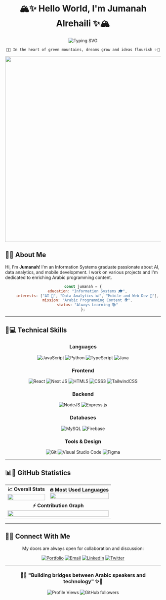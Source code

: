 <div align="center">

# 🏔️✨ Hello World, I'm Jumanah Alrehaili ✨🏔️

<img src="https://readme-typing-svg.herokuapp.com?font=Fira+Code&size=18&duration=3000&pause=1000&color=4ADE80&center=true&vCenter=true&width=500&lines=Information+Systems+Graduate+💫;AI+%26+Data+Analytics+Enthusiast+🤖;Arabic+Programming+Advocate+🌟;Building+Beautiful+Applications+🎨" alt="Typing SVG" />

```
🌿✨ In the heart of green mountains, dreams grow and ideas flourish ✨🌿
```

<img src="https://user-images.githubusercontent.com/74038190/212284100-561aa473-3905-4a80-b561-0d28506553ee.gif" width="600">

</div>

## 🌱💫 About Me

Hi, I'm **Jumanah**! I'm an Information Systems graduate passionate about AI, data analytics, and mobile development. I work on various projects and I'm dedicated to enriching Arabic programming content.

<div align="center">

```javascript
const jumanah = {
    education: "Information Systems 🎓",
    interests: ["AI 🤖", "Data Analytics 📊", "Mobile and Web Dev 📱"],
    mission: "Arabic Programming Content 🌍",
    status: "Always Learning 📚"
};
```

</div>

---

## 🚀💻 Technical Skills

<div align="center">

###  Languages
![JavaScript](https://img.shields.io/badge/javascript-%23323330.svg?style=for-the-badge&logo=javascript&logoColor=%23F7DF1E)
![Python](https://img.shields.io/badge/python-3670A0?style=for-the-badge&logo=python&logoColor=ffdd54)
![TypeScript](https://img.shields.io/badge/typescript-%23007ACC.svg?style=for-the-badge&logo=typescript&logoColor=white)
![Java](https://img.shields.io/badge/java-%23ED8B00.svg?style=for-the-badge&logo=openjdk&logoColor=white)

###  Frontend
![React](https://img.shields.io/badge/react-%2320232a.svg?style=for-the-badge&logo=react&logoColor=%2361DAFB)
![Next JS](https://img.shields.io/badge/Next-black?style=for-the-badge&logo=next.js&logoColor=white)
![HTML5](https://img.shields.io/badge/html5-%23E34F26.svg?style=for-the-badge&logo=html5&logoColor=white)
![CSS3](https://img.shields.io/badge/css3-%231572B6.svg?style=for-the-badge&logo=css3&logoColor=white)
![TailwindCSS](https://img.shields.io/badge/tailwindcss-%2338B2AC.svg?style=for-the-badge&logo=tailwind-css&logoColor=white)

###  Backend
![NodeJS](https://img.shields.io/badge/node.js-6DA55F?style=for-the-badge&logo=node.js&logoColor=white)
![Express.js](https://img.shields.io/badge/express.js-%23404d59.svg?style=for-the-badge&logo=express&logoColor=%2361DAFB)

### Databases
![MySQL](https://img.shields.io/badge/mysql-%2300f.svg?style=for-the-badge&logo=mysql&logoColor=white)
![Firebase](https://img.shields.io/badge/Firebase-039BE5?style=for-the-badge&logo=Firebase&logoColor=white)

### Tools & Design
![Git](https://img.shields.io/badge/git-%23F05033.svg?style=for-the-badge&logo=git&logoColor=white)
![Visual Studio Code](https://img.shields.io/badge/Visual%20Studio%20Code-0078d4.svg?style=for-the-badge&logo=visual-studio-code&logoColor=white)
![Figma](https://img.shields.io/badge/figma-%23F24E1E.svg?style=for-the-badge&logo=figma&logoColor=white)

</div>

---

## 📊🎯 GitHub Statistics

<div align="center">

<table>
<tr>
<td align="center">
<b>📈 Overall Stats</b><br>
<img src="https://github-readme-stats.vercel.app/api?username=jumanah&show_icons=true&theme=radical&hide_border=true&bg_color=0d1117&title_color=4ade80&icon_color=22c55e&text_color=c9d1d9&custom_title=Jumanah's%20GitHub%20Stats" width="100%" />
</td>
<td align="center">
<b>🔥 Most Used Languages</b><br>
<img src="https://github-readme-stats.vercel.app/api/top-langs/?username=jumanah&layout=compact&theme=radical&hide_border=true&bg_color=0d1117&title_color=4ade80&text_color=c9d1d9" width="100%" />
</td>
</tr>
<tr>
<td colspan="2" align="center">
<b>⚡ Contribution Graph</b><br>
<img src="https://github-readme-activity-graph.vercel.app/graph?username=jumanah&bg_color=0d1117&color=4ade80&line=22c55e&point=ffffff&area=true&hide_border=true" width="100%" />
</td>
</tr>
</table>

</div>


---

## 🤝💌 Connect With Me

<div align="center">

My doors are always open for collaboration and discussion:

[![Portfolio](https://img.shields.io/badge/🌐_Portfolio-Soon-4ade80?style=for-the-badge)](https://github.com/jumanah)
[![Email](https://img.shields.io/badge/📧_Email-joojahy9@gmail.com-EA4335?style=for-the-badge&logo=gmail&logoColor=white)](mailto:joojahy9@gmail.com)
[![LinkedIn](https://img.shields.io/badge/💼_LinkedIn-Connect-0077B5?style=for-the-badge&logo=linkedin&logoColor=white)](https://linkedin.com/in/jumanahalrehaili)
[![Twitter](https://img.shields.io/badge/🐦_X-Follow-1DA1F2?style=for-the-badge&logo=twitter&logoColor=white)](https://x.com/Ar4Cloudy)

</div>

---


<div align="center">


### 🌿✨ "Building bridges between Arabic speakers and technology" ✨🌿

![Profile Views](https://komarev.com/ghpvc/?username=jumanah&color=green&style=for-the-badge&label=Profile+Views)
![GitHub followers](https://img.shields.io/github/followers/jumanah?color=4ade80&style=for-the-badge&label=Followers)

</div>
